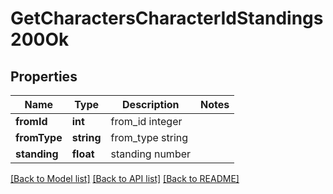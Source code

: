 # GetCharactersCharacterIdStandings200Ok

## Properties
Name | Type | Description | Notes
------------ | ------------- | ------------- | -------------
**fromId** | **int** | from_id integer | 
**fromType** | **string** | from_type string | 
**standing** | **float** | standing number | 

[[Back to Model list]](../README.md#documentation-for-models) [[Back to API list]](../README.md#documentation-for-api-endpoints) [[Back to README]](../README.md)


